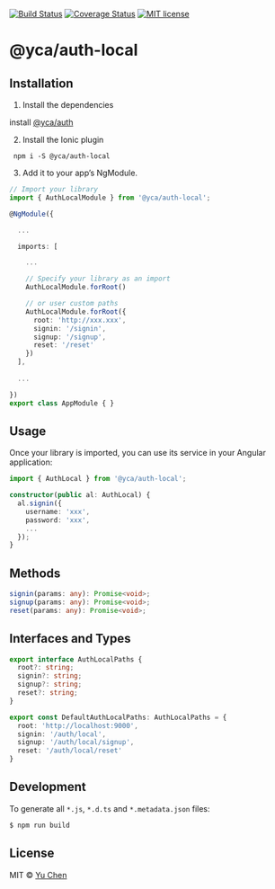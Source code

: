 [![Build Status](https://travis-ci.org/yc-angular/auth-local.svg?branch=master)](https://travis-ci.org/yc-angular/auth-local.svg?branch=master)
[![Coverage Status](https://coveralls.io/repos/github/yc-angular/auth-local/badge.svg?branch=master)](https://coveralls.io/github/yc-angular/auth-local?branch=master)
[![MIT license](http://img.shields.io/badge/license-MIT-brightgreen.svg)](http://opensource.org/licenses/MIT)

# @yca/auth-local

## Installation

1. Install the dependencies

install [@yca/auth](https://github.com/yc-angular/auth.git)

2. Install the Ionic plugin
```
 npm i -S @yca/auth-local
```

3. Add it to your app’s NgModule.

```typescript
// Import your library
import { AuthLocalModule } from '@yca/auth-local';

@NgModule({

  ...

  imports: [

    ...

    // Specify your library as an import
    AuthLocalModule.forRoot()

    // or user custom paths
    AuthLocalModule.forRoot({
      root: 'http://xxx.xxx',
      signin: '/signin',
      signup: '/signup',
      reset: '/reset'
    })
  ],
  
  ...

})
export class AppModule { }
```

## Usage
Once your library is imported, you can use its service in your Angular application:

```ts
import { AuthLocal } from '@yca/auth-local';

constructor(public al: AuthLocal) {
  al.signin({
    username: 'xxx',
    password: 'xxx',
    ...
  });
}
```

## Methods
```ts
signin(params: any): Promise<void>;
signup(params: any): Promise<void>;
reset(params: any): Promise<void>;
```

## Interfaces and Types
```ts
export interface AuthLocalPaths {
  root?: string;
  signin?: string;
  signup?: string;
  reset?: string;
}

export const DefaultAuthLocalPaths: AuthLocalPaths = {
  root: 'http://localhost:9000',
  signin: '/auth/local',
  signup: '/auth/local/signup',
  reset: '/auth/local/reset'
}

```

## Development

To generate all `*.js`, `*.d.ts` and `*.metadata.json` files:

```bash
$ npm run build
```

## License

MIT © [Yu Chen](mailto:yu.chen@live.ie)

